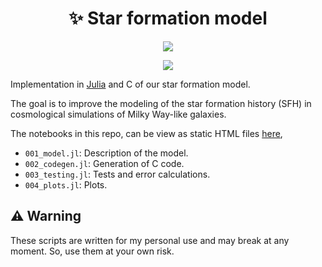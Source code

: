 <div align="center">
    <h1>✨ Star formation model</h1>
</div>

<p align="center">
    <a href="https://julialang.org"><img src="https://img.shields.io/badge/-Julia-9558B2?style=for-the-badge&logo=julia&logoColor=white"></a>
</p>

<p align="center">
    <a href="https://github.com/ezequiel92/star_formation_model/blob/main/LICENSE"><img src="https://img.shields.io/github/license/ezequiel92/star_formation_model?style=flat&logo=GNU&labelColor=2B2D2F"></a>
</p>

Implementation in [Julia](https://julialang.org) and C of our star formation model.

The goal is to improve the modeling of the star formation history (SFH) in cosmological simulations of Milky Way-like galaxies.

The notebooks in this repo, can be view as static HTML files [here](https://ezequiel92.github.io/star_formation_model/),

- `001_model.jl`: Description of the model.
- `002_codegen.jl`: Generation of C code.
- `003_testing.jl`: Tests and error calculations.
- `004_plots.jl`: Plots.

## ⚠️ Warning

These scripts are written for my personal use and may break at any moment. So, use them at your own risk.
